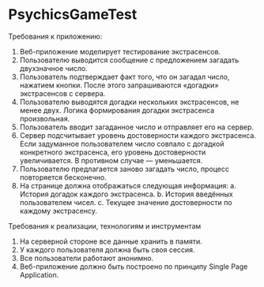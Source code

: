 # PsychicsGameTest

Требования к приложению:
1. Веб-приложение моделирует тестирование экстрасенсов. 
2. Пользователю выводится сообщение с предложением загадать двухзначное число.
3. Пользователь подтверждает факт того, что он загадал число, нажатием кнопки. После этого запрашиваются «догадки» экстрасенсов с сервера.
4. Пользователю выводятся догадки нескольких экстрасенсов, не менее двух. Логика формирования догадки экстрасенса произвольная.
5. Пользователь вводит загаданное число и отправляет его на сервер.
6. Сервер подсчитывает уровень достоверности каждого экстрасенса. Если задуманное пользователем число совпало с догадкой конкретного экстрасенса, его уровень достоверности увеличивается. В противном случае — уменьшается.
7. Пользователю предлагается заново загадать число, процесс повторяется бесконечно.
8. На странице должна отображаться следующая информация:
   a. История догадок каждого экстрасенса.
   b. История введённых пользователем чисел.
   c. Текущее значение достоверности по каждому экстрасенсу.

Требования к реализации, технологиям и инструментам
1. На серверной стороне все данные хранить в памяти.
2. У каждого пользователя должна быть своя сессия.
3. Все пользователи работают анонимно.
4. Веб-приложение должно быть построено по принципу Single Page Application.
